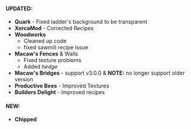 #### UPDATED:
- **Quark** - Fixed ladder's background to be transparent
- **XercaMod** - Corrected Recipes
- **Woodworks** 
  - Cleaned up code
  - fixed sawmill recipe issue
- **Macaw's Fences** & Walls
  - Fixed texture problems
  - Added _hedge_
- **Macaw's Bridges** - support v3.0.0 & **NOTE:** no longer support older version
- **Productive Bees** - Improved Textures
- **Builders Delight** - Improved recipes

#### NEW: 
- **Chipped**